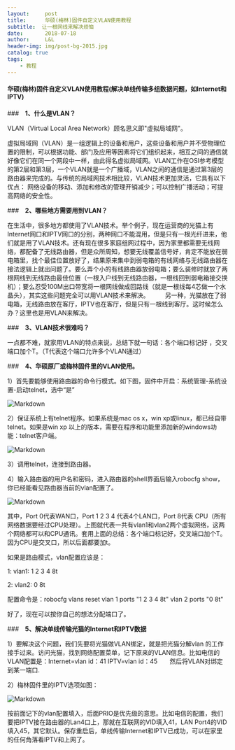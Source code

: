 ```yaml
---
layout:     post   				   
title:      华硕(梅林)固件自定义VLAN使用教程 				 
subtitle:  让一根网线来解决烦恼  
date:       2018-07-18 				
author:     L&L 						
header-img: img/post-bg-2015.jpg 	
catalog: true 						
tags:								
    - 教程
---
```

#### 华硕(梅林)固件自定义VLAN使用教程(解决单线传输多组数据问题，如Internet和IPTV) 

###　**1、什么是VLAN？**

VLAN（Virtual Local Area Network）顾名思义即"虚拟局域网"。

虚拟局域网（VLAN）是一组逻辑上的设备和用户，这些设备和用户并不受物理位置的限制，可以根据功能、部门及应用等因素将它们组织起来，相互之间的通信就好像它们在同一个网段中一样，由此得名虚拟局域网。VLAN工作在OSI参考模型的第2层和第3层，一个VLAN就是一个广播域，VLAN之间的通信是通过第3层的路由器来完成的。与传统的局域网技术相比较，VLAN技术更加灵活，它具有以下优点： 网络设备的移动、添加和修改的管理开销减少；可以控制广播活动；可提高网络的安全性。


###　**2、哪些地方需要用到VLAN？**

在生活中，很多地方都使用了VLAN技术。举个例子，现在运营商的光猫上有Internet网口和IPTV网口的分别，两种网口不能混用，但是只有一根光纤进来，他们就是用了VLAN技术。还有现在很多家庭组网过程中，因为家里都需要无线网络，都配备了无线路由器，但是众所周知，想要无线覆盖信号好，肯定不能放在弱电箱里，找个最佳位置放好了，结果原来集中到弱电箱的有线网络与无线路由器在接法逻辑上就出问题了。要么弄个小的有线路由器放弱电箱；要么装修时就放了两根网线到无线路由最佳位置（一根入户线到无线路由器，一根线回到弱电箱接交换机）；要么忍受100M出口带宽将一根网线做成回路线（就是一根线每4芯做一个水晶头），其实这些问题完全可以用VLAN技术来解决。
　　
另一种，光猫放在了弱电箱，无线路由放在客厅，IPTV也在客厅，但是只有一根线到客厅。这时候怎么办？这里也是用VLAN来解决。

###　**3、VLAN技术很难吗？**

一点都不难，就家用VLAN的特点来说，总结下就一句话：各个端口标记好
，交叉端口加个T。（T代表这个端口允许多个VLAN通过）

###　**4、华硕原厂或梅林固件里的VLAN使用。**

1）首先要能够使用路由器的命令行模式。如下图，固件中开启：系统管理-系统设置-启动telnet，选中“是” 
 
![Markdown](http://i2.bvimg.com/654045/01dcbf338c2232fd.png)

2）保证系统上有telnet程序。如果系统是mac os x，win xp或linux，都已经自带telnet。如果是win xp 以上的版本，需要在程序和功能里添加新的windows功能：telnet客户端。

![Markdown](http://i2.bvimg.com/654045/7c9a5e487c24edee.png)

3）调用telnet，连接到路由器。

4）输入路由器的用户名和密码，进入路由器的shell界面后输入robocfg show，你已经能看见路由器当前的vlan配置了。

![Markdown](http://i2.bvimg.com/654045/f8bd74cb7187472c.png)

其中，Port 0代表WAN口，Port 1 2 3 4 代表4个LAN口，Port 8代表 CPU（所有网络数据要经过CPU处理）。上图就代表一共有vlan1和vlan2两个虚拟网络，这两个网络都可以和CPU通讯。套用上面的总结：各个端口标记好，交叉端口加个T。因为CPU是交叉口，所以后面都要加t。

如果是路由模式，vlan配置应该是：
   
1: vlan1: 1 2 3 4 8t

2: vlan2: 0 8t

配置命令是：robocfg vlans reset vlan 1 ports "1 2 3 4 8t" vlan 2 ports "0 8t"

好了，现在可以按你自己的想法分配端口了。

###　**5、解决单线传输光猫的Internet和IPTV数据**

1）要解决这个问题，我们先要将光猫做VLAN绑定，就是把光猫分解vlan
的工作接手过来。访问光猫，找到网络配置菜单，记下原来的VLAN信息。比如电信的VLAN配置是：Internet=vlan id：41   IPTV=vlan id：45　　然后将VLAN对绑定到某一端口.

2）梅林固件里的IPTV选项如图：

![Markdown](http://i2.bvimg.com/654045/b17066254c60056a.png)

按前面记下的vlan配置填入，后面PRIO是优先级的意思。比如电信的配置，我们要把IPTV接在路由器的Lan4口上，那就在互联网的VID填入41，LAN Port4的VID填入45，其它默认。保存重启后，单线传输Internet和IPTV已成功，可以在家里的任何角落看IPTV和上网了。

